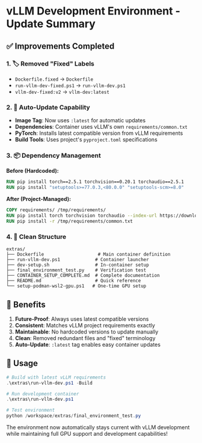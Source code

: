 # vLLM Development Environment - Update Summary

## ✅ Improvements Completed

### 1. 🏷️ Removed "Fixed" Labels
- `Dockerfile.fixed` → `Dockerfile`
- `run-vllm-dev-fixed.ps1` → `run-vllm-dev.ps1`
- `vllm-dev-fixed:v2` → `vllm-dev:latest`

### 2. 🔄 Auto-Update Capability
- **Image Tag**: Now uses `:latest` for automatic updates
- **Dependencies**: Container uses vLLM's own `requirements/common.txt`
- **PyTorch**: Installs latest compatible version from vLLM requirements
- **Build Tools**: Uses project's `pyproject.toml` specifications

### 3. 📦 Dependency Management
**Before (Hardcoded):**
```dockerfile
RUN pip install torch==2.5.1 torchvision==0.20.1 torchaudio==2.5.1
RUN pip install "setuptools>=77.0.3,<80.0.0" "setuptools-scm>=8.0"
```

**After (Project-Managed):**
```dockerfile
COPY requirements/ /tmp/requirements/
RUN pip install torch torchvision torchaudio --index-url https://download.pytorch.org/whl/cu124
RUN pip install -r /tmp/requirements/common.txt
```

### 4. 🧹 Clean Structure
```
extras/
├── Dockerfile                    # Main container definition
├── run-vllm-dev.ps1             # Container launcher
├── dev-setup.sh                 # In-container setup
├── final_environment_test.py    # Verification test
├── CONTAINER_SETUP_COMPLETE.md  # Complete documentation
├── README.md                    # Quick reference
└── setup-podman-wsl2-gpu.ps1   # One-time GPU setup
```

## 🎯 Benefits

1. **Future-Proof**: Always uses latest compatible versions
2. **Consistent**: Matches vLLM project requirements exactly
3. **Maintainable**: No hardcoded versions to update manually
4. **Clean**: Removed redundant files and "fixed" terminology
5. **Auto-Update**: `:latest` tag enables easy container updates

## 🚀 Usage

```powershell
# Build with latest vLLM requirements
.\extras\run-vllm-dev.ps1 -Build

# Run development container
.\extras\run-vllm-dev.ps1

# Test environment
python /workspace/extras/final_environment_test.py
```

The environment now automatically stays current with vLLM development while maintaining full GPU support and development capabilities!
